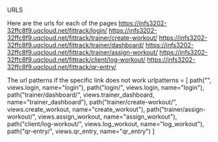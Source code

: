 URLS

Here are the urls for each of the pages
https://infs3202-32ffc8f9.uqcloud.net/fittrack/login/
https://infs3202-32ffc8f9.uqcloud.net/fittrack/trainer/create-workout/
https://infs3202-32ffc8f9.uqcloud.net/fittrack/trainer/dashboard/
https://infs3202-32ffc8f9.uqcloud.net/fittrack/trainer/assign-workout/
https://infs3202-32ffc8f9.uqcloud.net/fittrack/client/log-workout/
https://infs3202-32ffc8f9.uqcloud.net/fittrack/qr-entry/

The url patterns if the specific link does not work
urlpatterns = [
    path("", views.login, name="login"),
    path("login/", views.login, name="login"),
    path("trainer/dashboard/", views.trainer_dashboard, name="trainer_dashboard"),
    path("trainer/create-workout/", views.create_workout, name="create_workout"),
    path("trainer/assign-workout/", views.assign_workout, name="assign_workout"),
    path("client/log-workout/", views.log_workout, name="log_workout"),
    path("qr-entry/", views.qr_entry, name="qr_entry")
]
